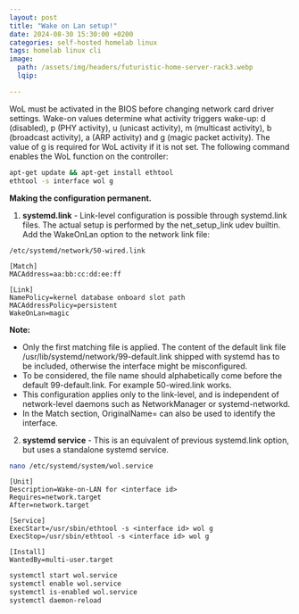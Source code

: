 ```yaml
---
layout: post
title: "Wake on Lan setup!"
date: 2024-08-30 15:30:00 +0200
categories: self-hosted homelab linux
tags: homelab linux cli
image:
  path: /assets/img/headers/futuristic-home-server-rack3.webp
  lqip: 

---
```


WoL must be activated in the BIOS before changing network card driver settings. Wake-on values determine what activity triggers wake-up: d (disabled), p (PHY activity), u (unicast activity), m (multicast activity), b (broadcast activity), a (ARP activity) and g (magic packet activity). The value of g is required for WoL activity if it is not set. The following command enables the WoL function on the controller:

```sh
apt-get update && apt-get install ethtool
ethtool -s interface wol g
```

**Making the configuration permanent.**

1. **systemd.link** - Link-level configuration is possible through systemd.link files. The actual setup is performed by the net_setup_link udev builtin. Add the WakeOnLan option to the network link file:

```
/etc/systemd/network/50-wired.link

[Match]
MACAddress=aa:bb:cc:dd:ee:ff

[Link]
NamePolicy=kernel database onboard slot path
MACAddressPolicy=persistent
WakeOnLan=magic
```

**Note:**
- Only the first matching file is applied. The content of the default link file /usr/lib/systemd/network/99-default.link shipped with systemd has to be included, otherwise the interface might be misconfigured.
- To be considered, the file name should alphabetically come before the default 99-default.link. For example 50-wired.link works.
- This configuration applies only to the link-level, and is independent of network-level daemons such as NetworkManager or systemd-networkd.
- In the Match section, OriginalName= can also be used to identify the interface.
 
2. **systemd service** - This is an equivalent of previous systemd.link option, but uses a standalone systemd service.

```sh
nano /etc/systemd/system/wol.service
```

```
[Unit]
Description=Wake-on-LAN for <interface id>
Requires=network.target
After=network.target

[Service]
ExecStart=/usr/sbin/ethtool -s <interface id> wol g
ExecStop=/usr/sbin/ethtool -s <interface id> wol g
 
[Install]
WantedBy=multi-user.target
```

```sh
systemctl start wol.service
systemctl enable wol.service
systemctl is-enabled wol.service
systemctl daemon-reload
```